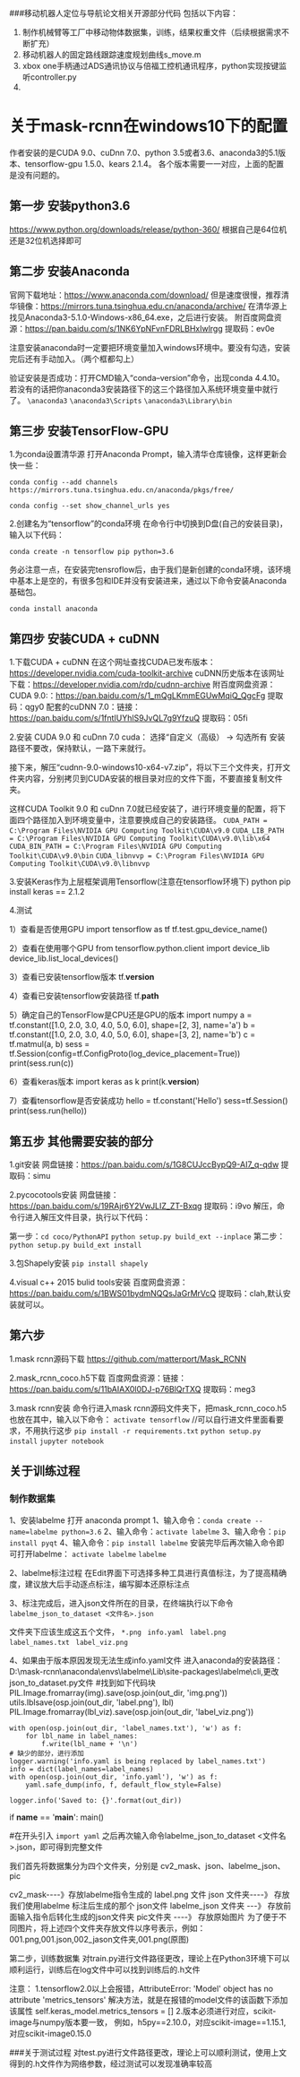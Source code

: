 ###移动机器人定位与导航论文相关开源部分代码
包括以下内容：
1. 制作机械臂等工厂中移动物体数据集，训练，结果权重文件（后续根据需求不断扩充）
2. 移动机器人的固定路线跟踪速度规划曲线s_move.m
3. xbox one手柄通过ADS通讯协议与倍福工控机通讯程序，python实现按键监听controller.py
4.

# 关于mask-rcnn在windows10下的配置
作者安装的是CUDA 9.0、cuDnn 7.0、python 3.5或者3.6、anaconda3的5.1版本、tensorflow-gpu 1.5.0、kears 2.1.4。
各个版本需要一一对应，上面的配置是没有问题的。

## 第一步 安装python3.6
https://www.python.org/downloads/release/python-360/
根据自己是64位机还是32位机选择即可

## 第二步 安装Anaconda
官网下载地址：https://www.anaconda.com/download/ 
但是速度很慢，推荐清华镜像：https://mirrors.tuna.tsinghua.edu.cn/anaconda/archive/
在清华源上找见Anaconda3-5.1.0-Windows-x86_64.exe，之后进行安装。
附百度网盘资源：https://pan.baidu.com/s/1NK6YpNFvnFDRLBHxIwlrgg 提取码：ev0e

注意安装anaconda时一定要把环境变量加入windows环境中。要没有勾选，安装完后还有手动加入。（两个框都勾上）

验证安装是否成功：打开CMD输入“conda–version”命令，出现conda 4.4.10。若没有的话把你anaconda3安装路径下的这三个路径加入系统环境变量中就行了。
```\anaconda3```
```\anaconda3\Scripts```
```\anaconda3\Library\bin```


## 第三步 安装TensorFlow-GPU
1.为conda设置清华源
打开Anaconda Prompt，输入清华仓库镜像，这样更新会快一些：

```conda config --add channels https://mirrors.tuna.tsinghua.edu.cn/anaconda/pkgs/free/```

```conda config --set show_channel_urls yes```

2.创建名为“tensorflow”的conda环境
在命令行中切换到D盘(自己的安装目录)，输入以下代码：

```conda create -n tensorflow pip python=3.6```

务必注意一点，在安装完tensroflow后，由于我们是新创建的conda环境，该环境中基本上是空的，有很多包和IDE并没有安装进来，通过以下命令安装Anaconda基础包。

```conda install anaconda```

## 第四步 安装CUDA + cuDNN
1.下载CUDA + cuDNN
在这个网址查找CUDA已发布版本：https://developer.nvidia.com/cuda-toolkit-archive
cuDNN历史版本在该网址下载：https://developer.nvidia.com/rdp/cudnn-archive
附百度网盘资源：
CUDA 9.0:：https://pan.baidu.com/s/1_mQgLKmmEGUwMqiQ_QgcFg 提取码：qgy0
配套的cuDNN 7.0：链接：https://pan.baidu.com/s/1fntIUYhlS9JvQL7g9YfzuQ 提取码：05fi

2.安装 CUDA 9.0 和 cuDnn 7.0
cuda：
选择“自定义（高级）  ->  勾选所有
安装路径不要改，保持默认，一路下来就行。

接下来，解压“cudnn-9.0-windows10-x64-v7.zip”，将以下三个文件夹，打开文件夹内容，分别拷贝到CUDA安装的根目录对应的文件下面，不要直接复制文件夹。

这样CUDA Toolkit 9.0 和 cuDnn 7.0就已经安装了，进行环境变量的配置，将下面四个路径加入到环境变量中，注意要换成自己的安装路径。
```CUDA_PATH = C:\Program Files\NVIDIA GPU Computing Toolkit\CUDA\v9.0```
```CUDA_LIB_PATH = C:\Program Files\NVIDIA GPU Computing Toolkit\CUDA\v9.0\lib\x64 ```
```CUDA_BIN_PATH = C:\Program Files\NVIDIA GPU Computing Toolkit\CUDA\v9.0\bin```
```CUDA_libnvvp = C:\Program Files\NVIDIA GPU Computing Toolkit\CUDA\v9.0\libnvvp```


3.安装Keras作为上层框架调用Tensorflow(注意在tensorflow环境下)
	python
	pip install keras == 2.1.2

4.测试

1）查看是否使用GPU
	import tensorflow as tf
	tf.test.gpu_device_name()
	
2）查看在使用哪个GPU
	from tensorflow.python.client import device_lib
	device_lib.list_local_devices()
	
3）查看已安装tensorflow版本
	tf.__version__
	
4）查看已安装tensorflow安装路径
	tf.__path__
	
5）确定自己的TensorFlow是CPU还是GPU的版本
	import numpy
	a = tf.constant([1.0, 2.0, 3.0, 4.0, 5.0, 6.0], shape=[2, 3], name='a')
	b = tf.constant([1.0, 2.0, 3.0, 4.0, 5.0, 6.0], shape=[3, 2], name='b')
	c = tf.matmul(a, b)
	sess = tf.Session(config=tf.ConfigProto(log_device_placement=True))
	print(sess.run(c))
	
6）查看keras版本
	import keras as k
	print(k.__version__)
	
7）查看tensorflow是否安装成功
	hello = tf.constant('Hello')
	sess=tf.Session()
	print(sess.run(hello))

## 第五步 其他需要安装的部分
1.git安装
网盘链接：https://pan.baidu.com/s/1G8CUJccBypQ9-AI7_q-qdw 提取码：simu

2.pycocotools安装
网盘链接：https://pan.baidu.com/s/19RAjr6Y2VwJLIZ_ZT-Bxqg 提取码：i9vo
解压，命令行进入解压文件目录，执行以下代码：

第一步：```cd coco/PythonAPI```
       ```python setup.py build_ext --inplace```
第二步：```python setup.py build_ext install```

3.包Shapely安装
```pip install shapely```

4.visual c++ 2015 bulid tools安装
百度网盘资源：https://pan.baidu.com/s/1BWS01bydmNQQsJaGrMrVcQ 提取码：clah,默认安装就可以。

## 第六步
1.mask rcnn源码下载
https://github.com/matterport/Mask_RCNN

2.mask_rcnn_coco.h5下载
百度网盘资源：链接：https://pan.baidu.com/s/11bAIAX0l0DJ-p76BlQrTXQ 提取码：meg3

3.mask rcnn安装
命令行进入mask rcnn源码文件夹下，把mask_rcnn_coco.h5也放在其中，输入以下命令：
```activate tensorflow```
//可以自行进文件里面看要求，不用执行这步
```pip install -r requirements.txt```
```python setup.py install```
```jupyter notebook```

## 关于训练过程
### 制作数据集
1、安装labelme
打开 anaconda prompt
1、输入命令：```conda create --name=labelme python=3.6```
2、输入命令：```activate labelme```
3、输入命令：```pip install pyqt```
4、输入命令：```pip install labelme```
安装完毕后再次输入命令即可打开labelme：
```activate labelme```
```labelme```

2、labelme标注过程
在Edit界面下可选择多种工具进行真值标注，为了提高精确度，建议放大后手动逐点标注，编写脚本还原标注点

3、标注完成后，进入json文件所在的目录，在终端执行以下命令
```labelme_json_to_dataset <文件名>.json```

文件夹下应该生成这五个文件，
```*.png ```
```info.yaml ```
```label.png ```
```label_names.txt ```
```label_viz.png```

4、如果由于版本原因发现无法生成info.yaml文件
进入anaconda的安装路径：D:\mask-rcnn\anaconda\envs\labelme\Lib\site-packages\labelme\cli,更改json_to_dataset.py文件
#找到如下代码块
    PIL.Image.fromarray(img).save(osp.join(out_dir, 'img.png'))
    utils.lblsave(osp.join(out_dir, 'label.png'), lbl)
    PIL.Image.fromarray(lbl_viz).save(osp.join(out_dir, 'label_viz.png'))

    with open(osp.join(out_dir, 'label_names.txt'), 'w') as f:
        for lbl_name in label_names:
            f.write(lbl_name + '\n')
	# 缺少的部分，进行添加
    logger.warning('info.yaml is being replaced by label_names.txt')
    info = dict(label_names=label_names)
    with open(osp.join(out_dir, 'info.yaml'), 'w') as f:
        yaml.safe_dump(info, f, default_flow_style=False)

    logger.info('Saved to: {}'.format(out_dir))

if __name__ == '__main__':
    main()

#在开头引入
	```import yaml```
之后再次输入命令labelme_json_to_dataset <文件名>.json，即可得到完整文件

我们首先将数据集分为四个文件夹，分别是 cv2_mask、json、labelme_json、pic

cv2_mask----》存放labelme指令生成的 label.png 文件
json 文件夹----》 存放我们使用labelme 标注后生成的那个 json文件
labelme_json 文件夹 ---》 存放前面输入指令后转化生成的json文件夹
pic文件夹  ----》 存放原始图片
为了便于不同图片，将上述四个文件夹存放文件以序号表示，例如：
001.png,001.json,002_jason文件夹,001.png(原图)

第二步，训练数据集
对train.py进行文件路径更改，理论上在Python3环境下可以顺利运行，训练后在log文件中可以找到训练后的.h文件

注意：
1.tensorflow2.0以上会报错，AttributeError: 'Model' object has no attribute 'metrics_tensors'
解决方法，就是在报错的model文件的该函数下添加该属性
self.keras_model.metrics_tensors = []
2.版本必须进行对应，scikit-image与numpy版本要一致，
 例如，h5py==2.10.0，对应scikit-image==1.15.1,对应scikit-image0.15.0
 
 ###关于测试过程
 对test.py进行文件路径更改，理论上可以顺利测试，使用上文得到的.h文件作为网络参数，经过测试可以发现准确率较高







